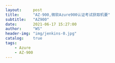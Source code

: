 ```yaml
---
layout:     post
title:      "AZ-900,微软Azure900认证考试获取机要"
subtitle:   "AZ900"
date:       2021-06-17 15:27:00
author:     "WS"
header-img: "img/jenkins-0.jpg"
catalog:    true
tags:
    - Azure
    - AZ-900
---
```



